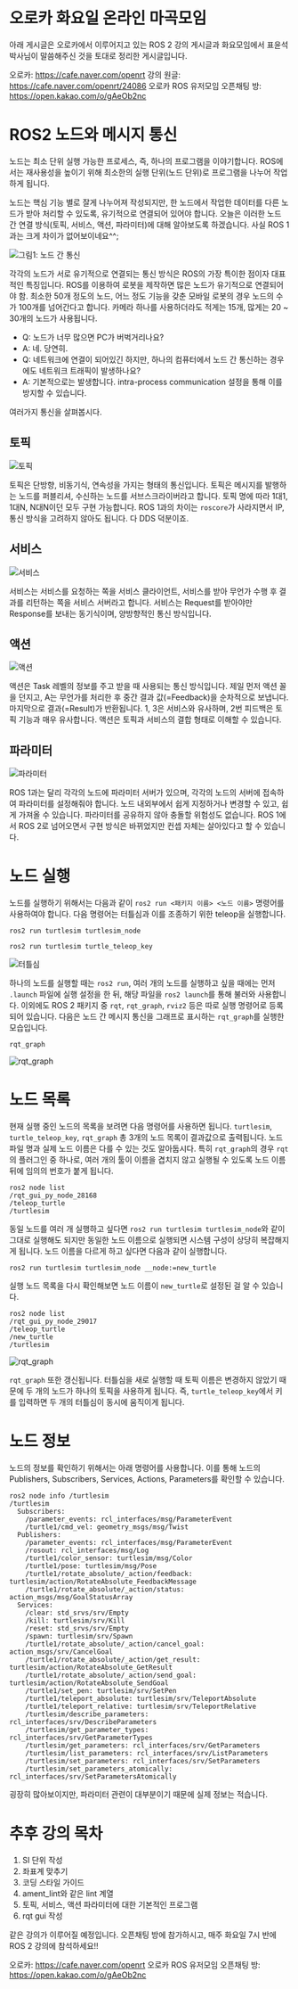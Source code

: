 # 오로카 화요일 온라인 마곡모임
아래 게시글은 오로카에서 이루어지고 있는 ROS 2 강의 게시글과 화요모임에서 표윤석 박사님이 말씀해주신 것을 토대로 정리한 게시글입니다.

오로카: https://cafe.naver.com/openrt
강의 원글: https://cafe.naver.com/openrt/24086
오로카 ROS 유저모임 오픈채팅 방: https://open.kakao.com/o/gAeOb2nc

# ROS2 노드와 메시지 통신
노드는 최소 단위 실행 가능한 프로세스, 즉, 하나의 프로그램을 이야기합니다. ROS에서는 재사용성을 높이기 위해 최소한의 실행 단위(노드 단위)로 프로그램을 나누어 작업하게 됩니다.

노드는 핵심 기능 별로 잘게 나누어져 작성되지만, 한 노드에서 작업한 데이터를 다른 노드가 받아 처리할 수 있도록, 유기적으로 연결되어 있어야 합니다. 오늘은 이러한 노드 간 연결 방식(토픽, 서비스, 액션, 파라미터)에 대해 알아보도록 하겠습니다. 사실 ROS 1과는 크게 차이가 없어보이네요^^;

![그림1: 노드 간 통신](https://cafeptthumb-phinf.pstatic.net/MjAyMDA4MjFfMTAx/MDAxNTk3OTY0NzAwMTY4.JtPqCFO48n6oxBuliUfEcWvaenIrhy-C7oHgnci0whYg.rfpPwjV4wf3vcK-4OfntOfqpDOCaGekbEc0ERL-juBEg.PNG/Selection_002.png?type=w1600)

각각의 노드가 서로 유기적으로 연결되는 통신 방식은 ROS의 가장 특이한 점이자 대표적인 특징입니다. ROS를 이용하여 로봇을 제작하면 많은 노드가 유기적으로 연결되어야 함. 최소한 50개 정도의 노드, 어느 정도 기능을 갖춘 모바일 로봇의 경우 노드의 수가 100개를 넘어간다고 합니다. 카메라 하나를 사용하더라도 적게는 15개, 많게는 20 ~ 30개의 노드가 사용됩니다.

- Q: 노드가 너무 많으면 PC가 버벅거리나요?
- A: 네. 당연히.
- Q: 네트워크에 연결이 되어있긴 하지만, 하나의 컴퓨터에서 노드 간 통신하는 경우에도 네트워크 트래픽이 발생하나요?
- A: 기본적으로는 발생합니다. intra-process communication 설정을 통해 이를 방지할 수 있습니다.

여러가지 통신을 살펴봅시다.

## 토픽
![토픽](https://cafeptthumb-phinf.pstatic.net/MjAyMDA4MjFfNTgg/MDAxNTk3OTY0NzE1Njk3.UAc5Zanj2JvppsI7O-l084XPR8aD-_jUsREEWBJiGTEg.J1gUTk34A-llO7oWGplNdJVfFw7DYfqX4r5tvb6yRR4g.PNG/Selection_003.png?type=w1600)

토픽은 단방향, 비동기식, 연속성을 가지는 형태의 통신입니다. 토픽은 메시지를 발행하는 노드를 퍼블리셔, 수신하는 노드를 서브스크라이버라고 합니다. 토픽 명에 따라 1대1, 1대N, N대N이던 모두 구현 가능합니다. ROS 1과의 차이는 `roscore`가 사라지면서 IP, 통신 방식을 고려하지 않아도 됩니다. 다 DDS 덕분이죠.

## 서비스
![서비스](https://cafeptthumb-phinf.pstatic.net/MjAyMDA4MjFfMzgg/MDAxNTk3OTY0NzI4NTY5.PePQzDYHwI5BT0uci36-5WVKlvE16xCnNV5mMmDbTscg.e_QOdb7dEhC37VNyXpPzmzgpaa8ffrVJmkPZUppYkQMg.PNG/Selection_004.png?type=w1600)

서비스는 서비스를 요청하는 쪽을 서비스 클라이언트, 서비스를 받아 무언가 수행 후 결과를 리턴하는 쪽을 서비스 서버라고 합니다. 서비스는 Request를 받아야만 Response를 보내는 동기식이며, 양방향적인 통신 방식입니다.

## 액션
![액션](https://cafeptthumb-phinf.pstatic.net/MjAyMDA4MjFfMTM4/MDAxNTk3OTY0NzM3Mzk3.n36V-JZnTgFivsb4Ky2IuGK266cLRXU0pzuakELklVgg.k-vedoYChAZ4c_uB-WTXRmcUTmkBmZFEAkRweBc4UhAg.PNG/Selection_005.png?type=w1600)

액션은 Task 레벨의 정보를 주고 받을 때 사용되는 통신 방식입니다. 제일 먼저 액션 꼴을 던지고, A는 무언가를 처리한 후 중간 결과 값(=Feedback)을 순차적으로 보냅니다. 마지막으로 결과(=Result)가 반환됩니다. 1, 3은 서비스와 유사하며, 2번 피드백은 토픽 기능과 매우 유사합니다. 액션은 토픽과 서비스의 결합 형태로 이해할 수 있습니다.

## 파라미터
![파라미터](https://cafeptthumb-phinf.pstatic.net/MjAyMDA4MjFfMTc1/MDAxNTk3OTY0NzQ3MTc1.eZ0kq_YgOWwwCMMbNiL74EsVBoPozzGwyM-ebVuT8_gg.K0skBFoMl6ofEvTWKiSeKqx_vG_I1iBlKmoZ1Nq7CWog.PNG/Selection_006.png?type=w1600)

ROS 1과는 달리 각각의 노드에 파라미터 서버가 있으며, 각각의 노드의 서버에 접속하여 파라미터를 설정해줘야 합니다. 노드 내외부에서 쉽게 지정하거나 변경할 수 있고, 쉽게 가져올 수 있습니다. 파라미터를 공유하지 않아 충돌할 위험성도 없습니다. ROS 1에서 ROS 2로 넘어오면서 구현 방식은 바뀌었지만 컨셉 자체는 살아있다고 할 수 있습니다.

# 노드 실행
노드를 실행하기 위해서는 다음과 같이 `ros2 run <패키지 이름> <노드 이름>` 명령어를 사용하여야 합니다. 다음 명령어는 터틀심과 이를 조종하기 위한 teleop을 실행합니다.

```
ros2 run turtlesim turtlesim_node
```

```
ros2 run turtlesim turtle_teleop_key
```

![터틀심](https://cafeptthumb-phinf.pstatic.net/MjAyMDA4MjFfMjA4/MDAxNTk3OTY0ODM0MjE5.uWZ_u4AABfKpETCaXW4PSGG8iFEhUwJ0Ws19UeqOUPog.jofdg_YRcAT_pM1REBM2heLkXw2j-x64YJPJhohwQCwg.PNG/TurtleSim_008.png?type=w1600)

하나의 노드를 실행할 때는 `ros2 run`, 여러 개의 노드를 실행하고 싶을 때에는 먼저 `.launch` 파일에 실행 설정을 한 뒤, 해당 파일을 `ros2 launch`를 통해 불러와 사용합니다. 이외에도 ROS 2 패키지 중 `rqt`, `rqt_graph`, `rviz2` 등은 따로 실행 명령어로 등록되어 있습니다. 다음은 노드 간 메시지 통신을 그래프로 표시하는 `rqt_graph`를 실행한 모습입니다.

```
rqt_graph
```

![rqt_graph](https://cafeptthumb-phinf.pstatic.net/MjAyMDA4MjFfMTI1/MDAxNTk3OTY0OTc2NzM1.a77bx0Mm8HaxnyGcvRCRGAg7Weu2k34xmvMADUnZD6Yg.paZkOBYGx-llGhFYRXl6eQ66iyOfqYQsxZ3C31tmwCUg.PNG/rqt_graph__RosGraph_-_rqt_011.png?type=w1600)

# 노드 목록
현재 실행 중인 노드의 목록을 보려면 다음 명령어를 사용하면 됩니다. `turtlesim`, `turtle_teleop_key`, `rqt_graph` 총 3개의 노드 목록이 결과값으로 출력됩니다. 노드 파일 명과 실제 노드 이름은 다를 수 있는 것도 알아둡시다. 특히 `rqt_graph`의 경우 `rqt`의 플러그인 중 하나로, 여러 개의 툴이 이름을 겹치지 않고 실행될 수 있도록 노드 이름 뒤에 임의의 번호가 붙게 됩니다.

```
ros2 node list
/rqt_gui_py_node_28168
/teleop_turtle
/turtlesim
```

동일 노드를 여러 개 실행하고 싶다면 `ros2 run turtlesim turtlesim_node`와 같이 그대로 실행해도 되지만 동일한 노드 이름으로 실행되면 시스템 구성이 상당히 복잡해지게 됩니다. 노드 이름을 다르게 하고 싶다면 다음과 같이 실행합니다.

```
ros2 run turtlesim turtlesim_node __node:=new_turtle
```

실행 노드 목록을 다시 확인해보면 노드 이름이 `new_turtle`로 설정된 걸 알 수 있습니다.

```
ros2 node list
/rqt_gui_py_node_29017
/teleop_turtle
/new_turtle
/turtlesim
```

![rqt_graph](https://cafeptthumb-phinf.pstatic.net/MjAyMDA4MjFfMjQ2/MDAxNTk3OTY1MDAyMjM2.PDU4AVMGGNO9Jmsv2Q9Fw-6QYFb4MskDBTFtYEAm4h8g.EVLlPXFyJMitOiMO_FdtVm4JUOKMEH_eOTBguKIVE30g.PNG/rqt_graph__RosGraph_-_rqt_010.png?type=w1600)

`rqt_graph` 또한 갱신됩니다. 터틀심을 새로 실행할 때 토픽 이름은 변경하지 않았기 때문에 두 개의 노드가 하나의 토픽을 사용하게 됩니다. 즉, `turtle_teleop_key`에서 키를 입력하면 두 개의 터틀심이 동시에 움직이게 됩니다.

# 노드 정보
노드의 정보를 확인하기 위해서는 아래 명령어를 사용합니다. 이를 통해 노드의 Publishers, Subscribers, Services, Actions, Parameters를 확인할 수 있습니다.

```
ros2 node info /turtlesim
/turtlesim
  Subscribers:
    /parameter_events: rcl_interfaces/msg/ParameterEvent
    /turtle1/cmd_vel: geometry_msgs/msg/Twist
  Publishers:
    /parameter_events: rcl_interfaces/msg/ParameterEvent
    /rosout: rcl_interfaces/msg/Log
    /turtle1/color_sensor: turtlesim/msg/Color
    /turtle1/pose: turtlesim/msg/Pose
    /turtle1/rotate_absolute/_action/feedback: turtlesim/action/RotateAbsolute_FeedbackMessage
    /turtle1/rotate_absolute/_action/status: action_msgs/msg/GoalStatusArray
  Services:
    /clear: std_srvs/srv/Empty
    /kill: turtlesim/srv/Kill
    /reset: std_srvs/srv/Empty
    /spawn: turtlesim/srv/Spawn
    /turtle1/rotate_absolute/_action/cancel_goal: action_msgs/srv/CancelGoal
    /turtle1/rotate_absolute/_action/get_result: turtlesim/action/RotateAbsolute_GetResult
    /turtle1/rotate_absolute/_action/send_goal: turtlesim/action/RotateAbsolute_SendGoal
    /turtle1/set_pen: turtlesim/srv/SetPen
    /turtle1/teleport_absolute: turtlesim/srv/TeleportAbsolute
    /turtle1/teleport_relative: turtlesim/srv/TeleportRelative
    /turtlesim/describe_parameters: rcl_interfaces/srv/DescribeParameters
    /turtlesim/get_parameter_types: rcl_interfaces/srv/GetParameterTypes
    /turtlesim/get_parameters: rcl_interfaces/srv/GetParameters
    /turtlesim/list_parameters: rcl_interfaces/srv/ListParameters
    /turtlesim/set_parameters: rcl_interfaces/srv/SetParameters
    /turtlesim/set_parameters_atomically: rcl_interfaces/srv/SetParametersAtomically
```

굉장히 많아보이지만, 파라미터 관련이 대부분이기 때문에 실제 정보는 적습니다.

# 추후 강의 목차
1. SI 단위 작성
1. 좌표계 맞추기
1. 코딩 스타일 가이드
1. ament_lint와 같은 lint 계열
1. 토픽, 서비스, 액션 파라미터에 대한 기본적인 프로그램
1. rqt gui 작성

같은 강의가 이루어질 예정입니다. 오픈채팅 방에 참가하시고, 매주 화요일 7시 반에 ROS 2 강의에 참석하세요!!

오로카: https://cafe.naver.com/openrt
오로카 ROS 유저모임 오픈채팅 방: https://open.kakao.com/o/gAeOb2nc